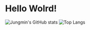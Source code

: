 # Hello Wolrd!


![Jungmin's GitHub stats](https://github-readme-stats.vercel.app/api?username=CreativeMotion26&show_icons=true&theme=transparent)
![Top Langs](https://github-readme-stats.vercel.app/api/top-langs/?username=CreativeMotion26\&layout=compact)
